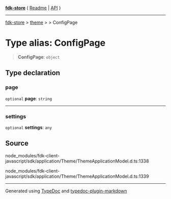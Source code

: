 [**fdk-store**](../../../README.md) ( [Readme](../../../README.md) \| [API](../../../API.md) )

---

[fdk-store](../../../API.md) > [theme](../../README.md) > [<internal>](../README.md) > ConfigPage

# Type alias: ConfigPage

> **ConfigPage**: `object`

## Type declaration

### page

`optional` **page**: `string`

---

### settings

`optional` **settings**: `any`

## Source

node_modules/fdk-client-javascript/sdk/application/Theme/ThemeApplicationModel.d.ts:1338

node_modules/fdk-client-javascript/sdk/application/Theme/ThemeApplicationModel.d.ts:1339

---

Generated using [TypeDoc](https://typedoc.org/) and [typedoc-plugin-markdown](https://www.npmjs.com/package/typedoc-plugin-markdown)
